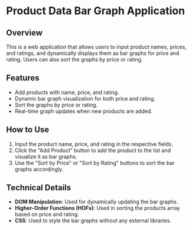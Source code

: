 # Product Data Bar Graph Application

## Overview
This is a web application that allows users to input product names, prices, and ratings, and dynamically displays them as bar graphs for price and rating. Users can also sort the graphs by price or rating.

## Features
- Add products with name, price, and rating.
- Dynamic bar graph visualization for both price and rating.
- Sort the graphs by price or rating.
- Real-time graph updates when new products are added.

## How to Use
1. Input the product name, price, and rating in the respective fields.
2. Click the "Add Product" button to add the product to the list and visualize it as bar graphs.
3. Use the "Sort by Price" or "Sort by Rating" buttons to sort the bar graphs accordingly.

## Technical Details
- **DOM Manipulation**: Used for dynamically updating the bar graphs.
- **Higher-Order Functions (HOFs)**: Used in sorting the products array based on price and rating.
- **CSS**: Used to style the bar graphs without any external libraries.
